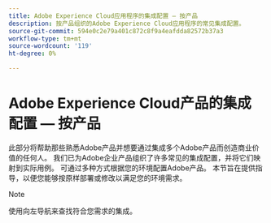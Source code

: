 ```yaml
---
title: Adobe Experience Cloud应用程序的集成配置 — 按产品
description: 按产品组织的Adobe Experience Cloud应用程序的常见集成配置。
source-git-commit: 594e0c2e79a401c872c8f9a4eafdda82572b37a3
workflow-type: tm+mt
source-wordcount: '119'
ht-degree: 0%

---
```



# Adobe Experience Cloud产品的集成配置 — 按产品

此部分将帮助那些熟悉Adobe产品并想要通过集成多个Adobe产品而创造商业价值的任何人。  我们已为Adobe企业产品组织了许多常见的集成配置，并将它们映射到实际用例。  可通过多种方式根据您的环境配置Adobe产品。  本节旨在提供指导，以便您能够按原样部署或修改以满足您的环境需求。

>[!NOTE]
>
>使用向左导航来查找符合您需求的集成。
